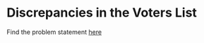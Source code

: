 # Discrepancies in the Voters List
Find the problem statement [here](https://www.codechef.com/problems/VOTERS)